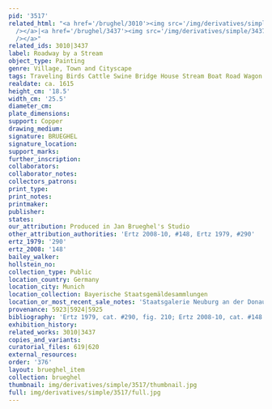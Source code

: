 ```yaml
---
pid: '3517'
related_html: "<a href='/brughel/3010'><img src='/img/derivatives/simple/3010/thumbnail.jpg'
  /></a>|<a href='/brughel/3437'><img src='/img/derivatives/simple/3437/thumbnail.jpg'
  /></a>"
related_ids: 3010|3437
label: Roadway by a Stream
object_type: Painting
genre: Village, Town and Cityscape
tags: Traveling Birds Cattle Swine Bridge House Stream Boat Road Wagon
realdate: ca. 1615
height_cm: '18.5'
width_cm: '25.5'
diameter_cm: 
plate_dimensions: 
support: Copper
drawing_medium: 
signature: BRUEGHEL
signature_location: 
support_marks: 
further_inscription: 
collaborators: 
collaborator_notes: 
collectors_patrons: 
print_type: 
print_notes: 
printmaker: 
publisher: 
states: 
our_attribution: Produced in Jan Brueghel's Studio
other_attribution_authorities: 'Ertz 2008-10, #148, Ertz 1979, #290'
ertz_1979: '290'
ertz_2008: '148'
bailey_walker: 
hollstein_no: 
collection_type: Public
location_country: Germany
location_city: Munich
location_collection: Bayerische Staatsgemäldesammlungen
location_or_most_recent_sale_notes: 'Staatsgalerie Neuburg an der Donau, inv. #2808'
provenance: 5923|5924|5925
bibliography: 'Ertz 1979, cat. #290, fig. 210; Ertz 2008-10, cat. #148'
exhibition_history: 
related_works: 3010|3437
copies_and_variants: 
curatorial_files: 619|620
external_resources: 
order: '376'
layout: brueghel_item
collection: brueghel
thumbnail: img/derivatives/simple/3517/thumbnail.jpg
full: img/derivatives/simple/3517/full.jpg
---
```

